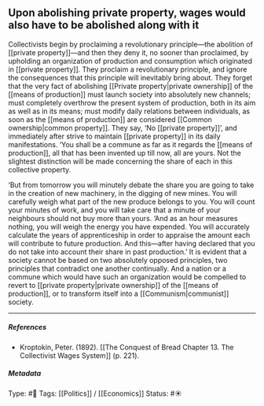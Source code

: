 ## Upon abolishing private property, wages would also have to be abolished along with it  # 

Collectivists begin by proclaiming a revolutionary principle—the abolition of [[private property]]—and then they deny it, no sooner than proclaimed, by upholding an organization of production and consumption which originated in [[private property]]. They proclaim a revolutionary principle, and ignore the consequences that this principle will inevitably bring about. They forget that the very fact of abolishing [[Private property|private ownership]] of the [[means of production]] must launch society into absolutely new channels; must completely overthrow the present system of production, both in its aim as well as in its means; must modify daily relations between individuals, as soon as the [[means of production]] are considered [[Common ownership|common property]]. They say, ‘No [[private property]]’, and immediately after strive to maintain [[private property]] in its daily manifestations. ‘You shall be a commune as far as it regards the [[means of production]], all that has been invented up till now, all are yours. Not the slightest distinction will be made concerning the share of each in this collective property.

‘But from tomorrow you will minutely debate the share you are going to take in the creation of new machinery, in the digging of new mines. You will carefully weigh what part of the new produce belongs to you. You will count your minutes of work, and you will take care that a minute of your neighbours should not buy more than yours. ‘And as an hour measures nothing, you will weigh the energy you have expended. You will accurately calculate the years of apprenticeship in order to appraise the amount each will contribute to future production. And this—after having declared that you do not take into account their share in past production.’ It is evident that a society cannot be based on two absolutely opposed principles, two principles that contradict one another continually. And a nation or a commune which would have such an organization would be compelled to revert to [[private property|private ownership]] of the [[means of production]], or to transform itself into a [[Communism|communist]] society. 

___

##### References

- Kroptokin, Peter. (1892). [[The Conquest of Bread Chapter 13. The Collectivist Wages System]] (p. 221).

##### Metadata

Type: #🔴 
Tags: [[Politics]] / [[Economics]] 
Status: #☀️ 